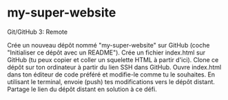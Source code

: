 # my-super-website


Git/GitHub 3: Remote

Crée un nouveau dépôt nommé "my-super-website" sur GitHub (coche "Initialiser ce dépôt avec un README").
Crée un fichier index.html sur GitHub (tu peux copier et coller un squelette HTML à partir d'ici).
Clone ce dépôt sur ton ordinateur à partir du lien SSH dans GitHub.
Ouvre index.html dans ton éditeur de code préféré et modifie-le comme tu le souhaites.
En utilisant le terminal, envoie (push) tes modifications vers le dépôt distant.
Partage le lien du dépôt distant en solution à ce défi.
